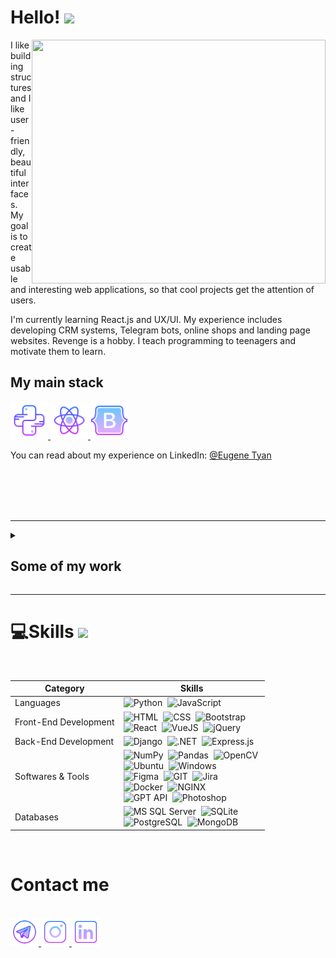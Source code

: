 # Hello! <img src="https://media.giphy.com/media/hvRJCLFzcasrR4ia7z/giphy.gif" width="25px">

<img align="right" width="470" height="390" src="https://github.com/jonotyan/jonotyan/blob/main/images/bio.png">



I like building structures and I like user-friendly, beautiful interfaces. 
My goal is to create usable and interesting web applications, so that cool projects get the attention of users.

I'm currently learning React.js and UX/UI.
My experience includes developing CRM systems, Telegram bots, online shops and landing page websites.
Revenge is a hobby. I teach programming to teenagers and motivate them to learn.

## My main stack

<a href="https://www.python.org/" target="_blank" rel="noreferrer"> 
<img src="./icons/python.svg" alt="python" width="60" height="60"/> </a>
<a href="https://react.dev/" target="_blank" rel="noreferrer"> 
<img src="./icons/react.svg" alt="react" width="60" height="60"/> </a>
<a href="https://react-bootstrap.netlify.app/" target="_blank" rel="noreferrer"> 
<img src="./icons/bootstrap.svg" alt="bootstrap" width="60" height="60"/> </a>

<br>

You can read about my experience on LinkedIn:
[@Eugene Tyan](https://www.linkedin.com/in/eugene-tyan/)


<br><br><br><br>

---

<details><summary><h2>Some of my work</h2></summary>

<a href="https://github.com/jonotyan" target="_blank" rel="noreferrer"> 
<img src="./icons/about_me.gif" alt="ame" width="45" height="45"/> </a>

</details>

---

# 💻Skills <img src = "https://media2.giphy.com/media/QssGEmpkyEOhBCb7e1/giphy.gif?cid=ecf05e47a0n3gi1bfqntqmob8g9aid1oyj2wr3ds3mg700bl&rid=giphy.gif" width = 5%> 
<br>

| Category             | Skills                                                                |
| ----------------- | ------------------------------------------------------------------ |
| Languages | ![Python](https://img.shields.io/badge/Python-3776AB.svg?style=for-the-badge&logo=Python&logoColor=white)&nbsp; ![JavaScript](https://img.shields.io/badge/JavaScript-F7DF1E.svg?style=for-the-badge&logo=JavaScript&logoColor=black)&nbsp; |
| Front-End Development | ![HTML](https://img.shields.io/badge/HTML5-E34F26.svg?style=for-the-badge&logo=HTML5&logoColor=white)&nbsp; ![CSS](https://img.shields.io/badge/CSS3-1572B6.svg?style=for-the-badge&logo=CSS3&logoColor=white)&nbsp; ![Bootstrap](https://img.shields.io/badge/Bootstrap-7952B3.svg?style=for-the-badge&logo=Bootstrap&logoColor=white)&nbsp; <br> ![React](https://img.shields.io/badge/React-61DAFB.svg?style=for-the-badge&logo=React&logoColor=black)&nbsp; ![VueJS](https://img.shields.io/badge/Vue.js-4FC08D.svg?style=for-the-badge&logo=vuedotjs&logoColor=white)&nbsp; ![jQuery](https://img.shields.io/badge/jQuery-0769AD.svg?style=for-the-badge&logo=jQuery&logoColor=white)&nbsp; |
| Back-End Development | ![Django](https://img.shields.io/badge/Django-092E20.svg?style=for-the-badge&logo=Django&logoColor=white)&nbsp; ![.NET](https://img.shields.io/badge/.NET-512BD4.svg?style=for-the-badge&logo=dotnet&logoColor=white)&nbsp; ![Express.js](https://img.shields.io/badge/Express-000000.svg?style=for-the-badge&logo=Express&logoColor=white)&nbsp; |
| Softwares & Tools | ![NumPy](https://img.shields.io/badge/NumPy-013243.svg?style=for-the-badge&logo=NumPy&logoColor=white)&nbsp; ![Pandas](https://img.shields.io/badge/pandas-150458.svg?style=for-the-badge&logo=pandas&logoColor=white)&nbsp; ![OpenCV](https://img.shields.io/badge/OpenCV-5C3EE8.svg?style=for-the-badge&logo=OpenCV&logoColor=white)&nbsp; <br> ![Ubuntu](https://img.shields.io/badge/Ubuntu-E95420.svg?style=for-the-badge&logo=Ubuntu&logoColor=white)&nbsp; ![Windows](https://img.shields.io/badge/Windows%20Terminal-4D4D4D.svg?style=for-the-badge&logo=Windows-Terminal&logoColor=white)&nbsp; <br> ![Figma](https://img.shields.io/badge/Figma-F24E1E.svg?style=for-the-badge&logo=Figma&logoColor=white)&nbsp; ![GIT](https://img.shields.io/badge/Git-F05032.svg?style=for-the-badge&logo=Git&logoColor=white)&nbsp; ![Jira](https://img.shields.io/badge/Jira-0052CC.svg?style=for-the-badge&logo=Jira&logoColor=white)&nbsp; <br> ![Docker](https://img.shields.io/badge/Docker-2496ED.svg?style=for-the-badge&logo=Docker&logoColor=white)&nbsp; ![NGINX](https://img.shields.io/badge/NGINX-009639.svg?style=for-the-badge&logo=NGINX&logoColor=white)&nbsp; <br> ![GPT API](https://img.shields.io/badge/chatGPT-74aa9c?style=for-the-badge&logo=openai&logoColor=white)&nbsp; ![Photoshop](https://img.shields.io/badge/Adobe%20Photoshop-31A8FF.svg?style=for-the-badge&logo=Adobe-Photoshop&logoColor=white)&nbsp; |
| Databases | ![MS SQL Server](https://img.shields.io/badge/Microsoft%20SQL%20Server-CC2927.svg?style=for-the-badge&logo=Microsoft-SQL-Server&logoColor=white)&nbsp; ![SQLite](https://img.shields.io/badge/SQLite-003B57.svg?style=for-the-badge&logo=SQLite&logoColor=white)&nbsp; <br> ![PostgreSQL](https://img.shields.io/badge/PostgreSQL-4169E1.svg?style=for-the-badge&logo=PostgreSQL&logoColor=white)&nbsp; ![MongoDB](https://img.shields.io/badge/MongoDB-47A248.svg?style=for-the-badge&logo=MongoDB&logoColor=white)&nbsp; |

<br>

# Contact me 
<br>

<div align="left">

<a href="https://t.me/tyan_io" target="_blank" rel="noreferrer"> 
<img src="./icons/tg.png" alt="telegram" width="45" height="45"/> </a>
<a href="" target="_blank" rel="noreferrer"> 
<img src="./icons/insta.png" alt="insta" width="45" height="45"/> </a>
<a href="" target="_blank" rel="noreferrer"> 
<img src="./icons/linkedin.png" alt="linkedin" width="45" height="45"/> </a>

</div>

              


